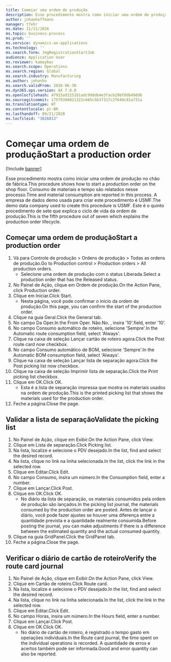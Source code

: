 ```yaml
---
title: Começar uma ordem de produção
description: Esse procedimento mostra como iniciar uma ordem de produção no chão de fábrica.
author: johanhoffmann
manager: tfehr
ms.date: 11/11/2016
ms.topic: business-process
ms.prod: ''
ms.service: dynamics-ax-applications
ms.technology: ''
ms.search.form: JmgRegistrationStartJob
audience: Application User
ms.reviewer: kamaybac
ms.search.scope: Operations
ms.search.region: Global
ms.search.industry: Manufacturing
ms.author: johanho
ms.search.validFrom: 2016-06-30
ms.dyn365.ops.version: AX 7.0.0
ms.openlocfilehash: 47915a93151b1adc99ddb4e3facb29bf8db49dd6
ms.sourcegitcommit: 175f9394021322c685c5b37317c2f649c81a731a
ms.translationtype: HT
ms.contentlocale: pt-BR
ms.lasthandoff: 09/21/2020
ms.locfileid: "3826013"
---
```

# <a name="start-a-production-order"></a><span data-ttu-id="04b70-103">Começar uma ordem de produção</span><span class="sxs-lookup"><span data-stu-id="04b70-103">Start a production order</span></span>

[!include [banner](../../includes/banner.md)]

<span data-ttu-id="04b70-104">Esse procedimento mostra como iniciar uma ordem de produção no chão de fábrica.</span><span class="sxs-lookup"><span data-stu-id="04b70-104">This procedure shows how to start a production order on the shop floor.</span></span> <span data-ttu-id="04b70-105">Consumo de materiais e tempo são relatados nesse processo.</span><span class="sxs-lookup"><span data-stu-id="04b70-105">Time and material consumption are reported in this process.</span></span> <span data-ttu-id="04b70-106">A empresa de dados demo usada para criar este procedimento é USMF.</span><span class="sxs-lookup"><span data-stu-id="04b70-106">The demo data company used to create this procedure is USMF.</span></span> <span data-ttu-id="04b70-107">Este é o quinto procedimento de sete que explica o ciclo de vida da ordem de produção.</span><span class="sxs-lookup"><span data-stu-id="04b70-107">This is the fifth procedure out of seven which explains the production order lifecycle.</span></span>


## <a name="start-a-production-order"></a><span data-ttu-id="04b70-108">Começar uma ordem de produção</span><span class="sxs-lookup"><span data-stu-id="04b70-108">Start a production order</span></span>
1. <span data-ttu-id="04b70-109">Vá para Controle de produção > Ordens de produção > Todas as ordens de produção.</span><span class="sxs-lookup"><span data-stu-id="04b70-109">Go to Production control > Production orders > All production orders.</span></span>
    * <span data-ttu-id="04b70-110">Selecione uma ordem de produção com o status Liberada.</span><span class="sxs-lookup"><span data-stu-id="04b70-110">Select a production order that has the Released status.</span></span>  
2. <span data-ttu-id="04b70-111">No Painel de Ação, clique em Ordem de produção.</span><span class="sxs-lookup"><span data-stu-id="04b70-111">On the Action Pane, click Production order.</span></span>
3. <span data-ttu-id="04b70-112">Clique em Iniciar.</span><span class="sxs-lookup"><span data-stu-id="04b70-112">Click Start.</span></span>
    * <span data-ttu-id="04b70-113">Nesta página, você pode confirmar o início da ordem de produção.</span><span class="sxs-lookup"><span data-stu-id="04b70-113">On this page, you can confirm the start of the production order.</span></span>  
4. <span data-ttu-id="04b70-114">Clique na guia Geral.</span><span class="sxs-lookup"><span data-stu-id="04b70-114">Click the General tab.</span></span>
5. <span data-ttu-id="04b70-115">No campo Da Oper.</span><span class="sxs-lookup"><span data-stu-id="04b70-115">In the From Oper.</span></span> <span data-ttu-id="04b70-116">Não.</span><span class="sxs-lookup"><span data-stu-id="04b70-116">No.</span></span> <span data-ttu-id="04b70-117">, insira '10'.</span><span class="sxs-lookup"><span data-stu-id="04b70-117">field, enter '10'.</span></span>
6. <span data-ttu-id="04b70-118">No campo Consumo automático de roteiro, selecione 'Sempre'.</span><span class="sxs-lookup"><span data-stu-id="04b70-118">In the Automatic route consumption field, select 'Always'.</span></span>
7. <span data-ttu-id="04b70-119">Clique na caixa de seleção Lançar cartão de roteiro agora.</span><span class="sxs-lookup"><span data-stu-id="04b70-119">Click the Post route card now checkbox.</span></span>
8. <span data-ttu-id="04b70-120">No campo Consumo automático de BOM, selecione 'Sempre'.</span><span class="sxs-lookup"><span data-stu-id="04b70-120">In the Automatic BOM consumption field, select 'Always'.</span></span>
9. <span data-ttu-id="04b70-121">Clique na caixa de seleção Lançar lista de separação agora.</span><span class="sxs-lookup"><span data-stu-id="04b70-121">Click the Post picking list now checkbox.</span></span>
10. <span data-ttu-id="04b70-122">Clique na caixa de seleção Imprimir lista de separação.</span><span class="sxs-lookup"><span data-stu-id="04b70-122">Click the Print picking list checkbox.</span></span>
11. <span data-ttu-id="04b70-123">Clique em OK.</span><span class="sxs-lookup"><span data-stu-id="04b70-123">Click OK.</span></span>
    * <span data-ttu-id="04b70-124">Esta é a lista de separação impressa que mostra os materiais usados na ordem de produção.</span><span class="sxs-lookup"><span data-stu-id="04b70-124">This is the printed picking list that shows the materials used for the production order.</span></span>  
12. <span data-ttu-id="04b70-125">Feche a página.</span><span class="sxs-lookup"><span data-stu-id="04b70-125">Close the page.</span></span>

## <a name="validate-the-picking-list"></a><span data-ttu-id="04b70-126">Validar a lista de separação</span><span class="sxs-lookup"><span data-stu-id="04b70-126">Validate the picking list</span></span>
1. <span data-ttu-id="04b70-127">No Painel de Ação, clique em Exibir.</span><span class="sxs-lookup"><span data-stu-id="04b70-127">On the Action Pane, click View.</span></span>
2. <span data-ttu-id="04b70-128">Clique em Lista de separação.</span><span class="sxs-lookup"><span data-stu-id="04b70-128">Click Picking list.</span></span>
3. <span data-ttu-id="04b70-129">Na lista, localize e selecione o PDV desejado.</span><span class="sxs-lookup"><span data-stu-id="04b70-129">In the list, find and select the desired record.</span></span>
4. <span data-ttu-id="04b70-130">Na lista, clique no link na linha selecionada.</span><span class="sxs-lookup"><span data-stu-id="04b70-130">In the list, click the link in the selected row.</span></span>
5. <span data-ttu-id="04b70-131">Clique em Editar.</span><span class="sxs-lookup"><span data-stu-id="04b70-131">Click Edit.</span></span>
6. <span data-ttu-id="04b70-132">No campo Consumo, insira um número.</span><span class="sxs-lookup"><span data-stu-id="04b70-132">In the Consumption field, enter a number.</span></span>
7. <span data-ttu-id="04b70-133">Clique em Lançar.</span><span class="sxs-lookup"><span data-stu-id="04b70-133">Click Post.</span></span>
8. <span data-ttu-id="04b70-134">Clique em OK.</span><span class="sxs-lookup"><span data-stu-id="04b70-134">Click OK.</span></span>
    * <span data-ttu-id="04b70-135">No diário da lista de separação, os materiais consumidos pela ordem de produção são lançados.</span><span class="sxs-lookup"><span data-stu-id="04b70-135">In the picking list journal, the materials consumed by the production order are posted.</span></span> <span data-ttu-id="04b70-136">Antes de lançar o diário, você pode fazer ajustes se houver uma diferença entre a quantidade prevista e a quantidade realmente consumida.</span><span class="sxs-lookup"><span data-stu-id="04b70-136">Before posting the journal, you can make adjustments if there is a difference between the estimated quantity and the actual consumed quantity.</span></span>  
9. <span data-ttu-id="04b70-137">Clique na guia GridPanel.</span><span class="sxs-lookup"><span data-stu-id="04b70-137">Click the GridPanel tab.</span></span>
10. <span data-ttu-id="04b70-138">Feche a página.</span><span class="sxs-lookup"><span data-stu-id="04b70-138">Close the page.</span></span>

## <a name="verify-the-route-card-journal"></a><span data-ttu-id="04b70-139">Verificar o diário de cartão de roteiro</span><span class="sxs-lookup"><span data-stu-id="04b70-139">Verify the route card journal</span></span>
1. <span data-ttu-id="04b70-140">No Painel de Ação, clique em Exibir.</span><span class="sxs-lookup"><span data-stu-id="04b70-140">On the Action Pane, click View.</span></span>
2. <span data-ttu-id="04b70-141">Clique em Cartão de roteiro.</span><span class="sxs-lookup"><span data-stu-id="04b70-141">Click Route card.</span></span>
3. <span data-ttu-id="04b70-142">Na lista, localize e selecione o PDV desejado.</span><span class="sxs-lookup"><span data-stu-id="04b70-142">In the list, find and select the desired record.</span></span>
4. <span data-ttu-id="04b70-143">Na lista, clique no link na linha selecionada.</span><span class="sxs-lookup"><span data-stu-id="04b70-143">In the list, click the link in the selected row.</span></span>
5. <span data-ttu-id="04b70-144">Clique em Editar.</span><span class="sxs-lookup"><span data-stu-id="04b70-144">Click Edit.</span></span>
6. <span data-ttu-id="04b70-145">No campo Horas, insira um número.</span><span class="sxs-lookup"><span data-stu-id="04b70-145">In the Hours field, enter a number.</span></span>
7. <span data-ttu-id="04b70-146">Clique em Lançar.</span><span class="sxs-lookup"><span data-stu-id="04b70-146">Click Post.</span></span>
8. <span data-ttu-id="04b70-147">Clique em OK.</span><span class="sxs-lookup"><span data-stu-id="04b70-147">Click OK.</span></span>
    * <span data-ttu-id="04b70-148">No diário de cartão de roteiro, é registrado o tempo gasto em operações individuais.</span><span class="sxs-lookup"><span data-stu-id="04b70-148">In the Route card journal, the time spent on the individual operations is recorded.</span></span> <span data-ttu-id="04b70-149">A quantidade de erros e acertos também pode ser informada.</span><span class="sxs-lookup"><span data-stu-id="04b70-149">Good and error quantity can also be reported.</span></span>  
